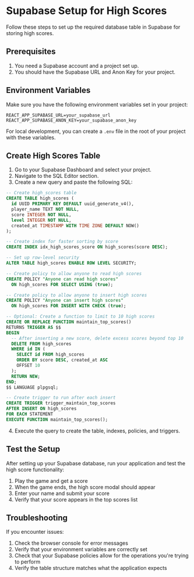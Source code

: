 # Supabase Setup for High Scores

Follow these steps to set up the required database table in Supabase for storing high scores.

## Prerequisites

1. You need a Supabase account and a project set up.
2. You should have the Supabase URL and Anon Key for your project.

## Environment Variables

Make sure you have the following environment variables set in your project:

```
REACT_APP_SUPABASE_URL=your_supabase_url
REACT_APP_SUPABASE_ANON_KEY=your_supabase_anon_key
```

For local development, you can create a `.env` file in the root of your project with these variables.

## Create High Scores Table

1. Go to your Supabase Dashboard and select your project.
2. Navigate to the SQL Editor section.
3. Create a new query and paste the following SQL:

```sql
-- Create high_scores table
CREATE TABLE high_scores (
  id UUID PRIMARY KEY DEFAULT uuid_generate_v4(),
  player_name TEXT NOT NULL,
  score INTEGER NOT NULL,
  level INTEGER NOT NULL,
  created_at TIMESTAMP WITH TIME ZONE DEFAULT NOW()
);

-- Create index for faster sorting by score
CREATE INDEX idx_high_scores_score ON high_scores(score DESC);

-- Set up row-level security
ALTER TABLE high_scores ENABLE ROW LEVEL SECURITY;

-- Create policy to allow anyone to read high scores
CREATE POLICY "Anyone can read high scores" 
  ON high_scores FOR SELECT USING (true);

-- Create policy to allow anyone to insert high scores
CREATE POLICY "Anyone can insert high scores" 
  ON high_scores FOR INSERT WITH CHECK (true);

-- Optional: Create a function to limit to 10 high scores
CREATE OR REPLACE FUNCTION maintain_top_scores()
RETURNS TRIGGER AS $$
BEGIN
  -- After inserting a new score, delete excess scores beyond top 10
  DELETE FROM high_scores
  WHERE id IN (
    SELECT id FROM high_scores
    ORDER BY score DESC, created_at ASC
    OFFSET 10
  );
  RETURN NEW;
END;
$$ LANGUAGE plpgsql;

-- Create trigger to run after each insert
CREATE TRIGGER trigger_maintain_top_scores
AFTER INSERT ON high_scores
FOR EACH STATEMENT
EXECUTE FUNCTION maintain_top_scores();
```

4. Execute the query to create the table, indexes, policies, and triggers.

## Test the Setup

After setting up your Supabase database, run your application and test the high score functionality:

1. Play the game and get a score
2. When the game ends, the high score modal should appear
3. Enter your name and submit your score
4. Verify that your score appears in the top scores list

## Troubleshooting

If you encounter issues:

1. Check the browser console for error messages
2. Verify that your environment variables are correctly set
3. Check that your Supabase policies allow for the operations you're trying to perform
4. Verify the table structure matches what the application expects